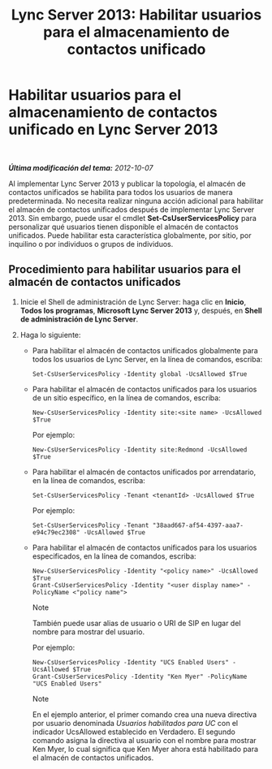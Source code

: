 ﻿---
title: 'Lync Server 2013: Habilitar usuarios para el almacenamiento de contactos unificado'
TOCTitle: Habilitar usuarios para el almacenamiento de contactos unificado
ms:assetid: 7b46a01f-beb5-4a33-adb0-35f0502b168d
ms:mtpsurl: https://technet.microsoft.com/es-es/library/JJ205024(v=OCS.15)
ms:contentKeyID: 48275771
ms.date: 01/07/2017
mtps_version: v=OCS.15
ms.translationtype: HT
---

# Habilitar usuarios para el almacenamiento de contactos unificado en Lync Server 2013

 

_**Última modificación del tema:** 2012-10-07_

Al implementar Lync Server 2013 y publicar la topología, el almacén de contactos unificados se habilita para todos los usuarios de manera predeterminada. No necesita realizar ninguna acción adicional para habilitar el almacén de contactos unificados después de implementar Lync Server 2013. Sin embargo, puede usar el cmdlet **Set-CsUserServicesPolicy** para personalizar qué usuarios tienen disponible el almacén de contactos unificados. Puede habilitar esta característica globalmente, por sitio, por inquilino o por individuos o grupos de individuos.

## Procedimiento para habilitar usuarios para el almacén de contactos unificados

1.  Inicie el Shell de administración de Lync Server: haga clic en **Inicio**, **Todos los programas**, **Microsoft Lync Server 2013** y, después, en **Shell de administración de Lync Server**.

2.  Haga lo siguiente:
    
      - Para habilitar el almacén de contactos unificados globalmente para todos los usuarios de Lync Server, en la línea de comandos, escriba:
        
            Set-CsUserServicesPolicy -Identity global -UcsAllowed $True
    
      - Para habilitar el almacén de contactos unificados para los usuarios de un sitio específico, en la línea de comandos, escriba:
        
            New-CsUserServicesPolicy -Identity site:<site name> -UcsAllowed $True
        
        Por ejemplo:
        
            New-CsUserServicesPolicy -Identity site:Redmond -UcsAllowed $True
    
      - Para habilitar el almacén de contactos unificados por arrendatario, en la línea de comandos, escriba:
        
            Set-CsUserServicesPolicy -Tenant <tenantId> -UcsAllowed $True
        
        Por ejemplo:
        
            Set-CsUserServicesPolicy -Tenant "38aad667-af54-4397-aaa7-e94c79ec2308" -UcsAllowed $True
    
      - Para habilitar el almacén de contactos unificados para los usuarios especificados, en la línea de comandos, escriba:
        
            New-CsUserServicesPolicy -Identity "<policy name>" -UcsAllowed $True
            Grant-CsUserServicesPolicy -Identity "<user display name>" -PolicyName <"policy name">
        

        > [!NOTE]
        > También puede usar alias de usuario o URI de SIP en lugar del nombre para mostrar del usuario.

        
        Por ejemplo:
        
            New-CsUserServicesPolicy -Identity "UCS Enabled Users" -UcsAllowed $True
            Grant-CsUserServicesPolicy -Identity "Ken Myer" -PolicyName "UCS Enabled Users"
        

        > [!NOTE]
        > En el ejemplo anterior, el primer comando crea una nueva directiva por usuario denominada <EM>Usuarios habilitados para UC</EM> con el indicador UcsAllowed establecido en Verdadero. El segundo comando asigna la directiva al usuario con el nombre para mostrar Ken Myer, lo cual significa que Ken Myer ahora está habilitado para el almacén de contactos unificados.


